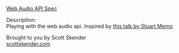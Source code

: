 [Web Audio API Spec](http://webaudio.github.io/web-audio-api/)    

Description:    
Playing with the web audio api. Inspired by [this talk by Stuart Memo](https://www.youtube.com/watch?v=PN8Eg1K9xjE#t=15)

Brought to you by Scott Skender    
[scottskender.com](http://www.scottskender.com)